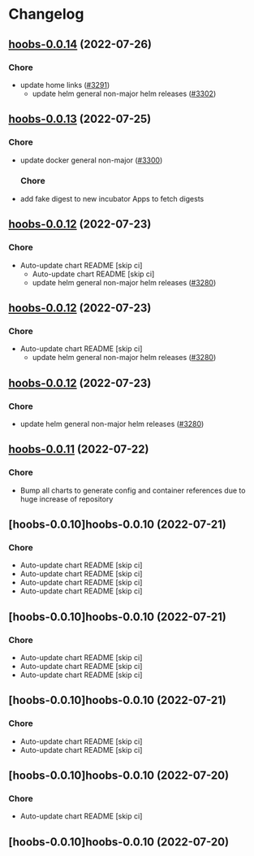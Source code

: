 # Changelog



## [hoobs-0.0.14](https://github.com/truecharts/apps/compare/hoobs-0.0.13...hoobs-0.0.14) (2022-07-26)

### Chore

- update home links ([#3291](https://github.com/truecharts/apps/issues/3291))
  - update helm general non-major helm releases ([#3302](https://github.com/truecharts/apps/issues/3302))




## [hoobs-0.0.13](https://github.com/truecharts/apps/compare/hoobs-0.0.12...hoobs-0.0.13) (2022-07-25)

### Chore

- update docker general non-major ([#3300](https://github.com/truecharts/apps/issues/3300))

  ### Chore

- add fake digest to new incubator Apps to fetch digests




## [hoobs-0.0.12](https://github.com/truecharts/apps/compare/hoobs-0.0.11...hoobs-0.0.12) (2022-07-23)

### Chore

- Auto-update chart README [skip ci]
  - Auto-update chart README [skip ci]
  - update helm general non-major helm releases ([#3280](https://github.com/truecharts/apps/issues/3280))




## [hoobs-0.0.12](https://github.com/truecharts/apps/compare/hoobs-0.0.11...hoobs-0.0.12) (2022-07-23)

### Chore

- Auto-update chart README [skip ci]
  - update helm general non-major helm releases ([#3280](https://github.com/truecharts/apps/issues/3280))




## [hoobs-0.0.12](https://github.com/truecharts/apps/compare/hoobs-0.0.11...hoobs-0.0.12) (2022-07-23)

### Chore

- update helm general non-major helm releases ([#3280](https://github.com/truecharts/apps/issues/3280))




## [hoobs-0.0.11](https://github.com/truecharts/apps/compare/hoobs-0.0.10...hoobs-0.0.11) (2022-07-22)

### Chore

- Bump all charts to generate config and container references due to huge increase of repository



## [hoobs-0.0.10]hoobs-0.0.10 (2022-07-21)

### Chore

- Auto-update chart README [skip ci]
- Auto-update chart README [skip ci]
- Auto-update chart README [skip ci]
- Auto-update chart README [skip ci]



## [hoobs-0.0.10]hoobs-0.0.10 (2022-07-21)

### Chore

- Auto-update chart README [skip ci]
- Auto-update chart README [skip ci]
- Auto-update chart README [skip ci]



## [hoobs-0.0.10]hoobs-0.0.10 (2022-07-21)

### Chore

- Auto-update chart README [skip ci]
- Auto-update chart README [skip ci]



## [hoobs-0.0.10]hoobs-0.0.10 (2022-07-20)

### Chore

- Auto-update chart README [skip ci]



## [hoobs-0.0.10]hoobs-0.0.10 (2022-07-20)
